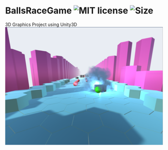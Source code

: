 # BallsRaceGame ![MIT license](https://img.shields.io/github/license/CSpyridakis/BallsRaceGame.svg?style=plastic) ![Size](https://img.shields.io/github/repo-size/CSpyridakis/BallsRaceGame.svg?style=plastic)

3D Graphics Project using Unity3D
![](./doc/img/BallsRaceGame.png)
